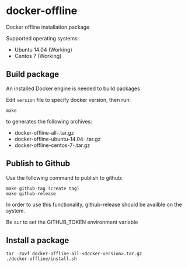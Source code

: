 # docker-offline

Docker offline installation package

Supported operating systems:

* Ubuntu 14.04 (Working)
* Centos 7 (Working)


## Build package

An installed Docker engine is needed to build packages

Edit `version` file to specify docker version, then run:

```
make
```

to generates the following archives:

* docker-offline-all-<docker-version>.tar.gz
* docker-offline-ubuntu-14.04-<docker-version>.tar.gz
* docker-offline-centos-7-<docker-version>.tar.gz

## Publish to Github	

Use the following command to publish to github:

```
make github-tag (create tag)
make github-release
```

In order to use this functionality, github-release should be availble on the system.

Be sur to set the GITHUB_TOKEN environment variable

## Install a package

```
tar -zxvf docker-offline-all-<docker-version>.tar.gz
./docker-offline/install.sh
```	

